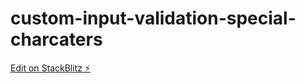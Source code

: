 # custom-input-validation-special-charcaters

[Edit on StackBlitz ⚡️](https://stackblitz.com/edit/custom-input-validation-special-charcaters)